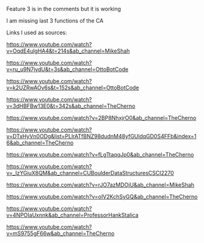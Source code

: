 Feature 3 is in the comments but it is working

I am missing last 3 functions of the CA

Links I used as sources:

https://www.youtube.com/watch?v=OqdE4ulgHA4&t=214s&ab_channel=MikeShah

https://www.youtube.com/watch?v=ru_u9N7jydU&t=3s&ab_channel=OttoBotCode

https://www.youtube.com/watch?v=k2UZRwAOv6s&t=152s&ab_channel=OttoBotCode

https://www.youtube.com/watch?v=3dHBFBw13E0&t=342s&ab_channel=TheCherno

https://www.youtube.com/watch?v=2BP8NhxjrO0&ab_channel=TheCherno

https://www.youtube.com/watch?v=DTxHyVn0ODg&list=PLlrATfBNZ98dudnM48yfGUldqGD0S4FFb&index=16&ab_channel=TheCherno

https://www.youtube.com/watch?v=fLgTtaqqJp0&ab_channel=TheCherno

https://www.youtube.com/watch?v=_IzYGiuX8QM&ab_channel=CUBoulderDataStructuresCSCI2270

https://www.youtube.com/watch?v=rJO7azMDOjU&ab_channel=MikeShah

https://www.youtube.com/watch?v=oIV2KchSyGQ&ab_channel=TheCherno

https://www.youtube.com/watch?v=4NPOIaUxnnk&ab_channel=ProfessorHankStalica

https://www.youtube.com/watch?v=mS9755gF66w&ab_channel=TheCherno
